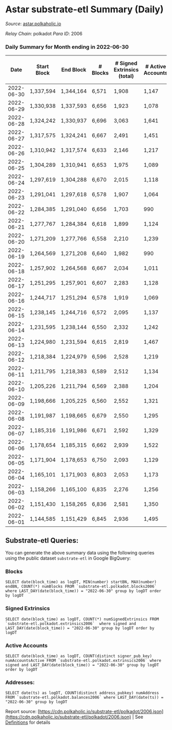 # Astar substrate-etl Summary (Daily)

_Source_: [astar.polkaholic.io](https://astar.polkaholic.io)

*Relay Chain*: polkadot
*Para ID*: 2006



### Daily Summary for Month ending in 2022-06-30


| Date | Start Block | End Block | # Blocks | # Signed Extrinsics (total) | # Active Accounts | # Passive | # New | # Addresses with Balances | # Events | # Transfers | # XCM Transfers In | # XCM Transfers Out |
| ---- | ----------- | --------- | -------- | --------------------------- | ----------------- | --------- | ----- | ------------------------- | -------- | ----------- | ------------------ | ------------------- |
| 2022-06-30 | 1,337,594 | 1,344,164 | 6,571  | 1,908 | 1,147 |  |  | 374,451 | 1,095,646 | 10,025 ($1,835,157.39) | 16 ($17,737.21) | 21 ($244,262.97) |
| 2022-06-29 | 1,330,938 | 1,337,593 | 6,656  | 1,923 | 1,078 |  |  | 374,179 | 1,216,356 | 10,344 ($2,451,599.78) | 16 ($9,864.33) | 24 ($133,366.81) |
| 2022-06-28 | 1,324,242 | 1,330,937 | 6,696  | 3,063 | 1,641 |  |  | 373,647 | 1,497,062 | 23,492 ($17,533,160.92) | 81 ($93,649.37) | 10 ($94.23) |
| 2022-06-27 | 1,317,575 | 1,324,241 | 6,667  | 2,491 | 1,451 |  |  |  | 1,020,770 | 17,068 ($5,347,364.34) | 55 ($610,620.07) |   |
| 2022-06-26 | 1,310,942 | 1,317,574 | 6,633  | 2,146 | 1,217 |  |  |  | 1,179,116 | 11,168 ($2,800,869.92) | 18 ($42,702.93) |   |
| 2022-06-25 | 1,304,289 | 1,310,941 | 6,653  | 1,975 | 1,089 |  |  |  | 839,938 | 10,273 ($848,237.64) | 11 ($10,995.23) |   |
| 2022-06-24 | 1,297,619 | 1,304,288 | 6,670  | 2,015 | 1,118 |  |  |  | 1,281,042 | 10,417 ($1,489,222.59) | 5 ($1,282.64) |   |
| 2022-06-23 | 1,291,041 | 1,297,618 | 6,578  | 1,907 | 1,064 |  |  | 359,794 | 1,357,847 | 9,351 ($532,383.44) | 6 ($2,737.08) |   |
| 2022-06-22 | 1,284,385 | 1,291,040 | 6,656  | 1,703 | 990 |  |  |  | 1,484,726 | 9,292 ($4,278,685.60) | 8 ($14,483.21) |   |
| 2022-06-21 | 1,277,767 | 1,284,384 | 6,618  | 1,899 | 1,124 |  |  |  | 1,513,879 | 9,548 ($1,906,745.01) | 10 ($44,256.39) |   |
| 2022-06-20 | 1,271,209 | 1,277,766 | 6,558  | 2,210 | 1,239 |  |  | 357,473 | 1,570,728 | 10,185 ($1,056,282.20) | 7 ($3,545.15) |   |
| 2022-06-19 | 1,264,569 | 1,271,208 | 6,640  | 1,982 | 990 |  |  |  | 1,378,394 | 9,811 ($963,827.41) | 21 ($17,223.14) |   |
| 2022-06-18 | 1,257,902 | 1,264,568 | 6,667  | 2,034 | 1,011 |  |  | 356,377 | 1,090,958 | 10,134 ($2,276,971.08) | 15 ($5,539.51) |   |
| 2022-06-17 | 1,251,295 | 1,257,901 | 6,607  | 2,283 | 1,128 |  |  |  | 1,338,640 | 11,062 ($3,849,993.82) | 13 ($9,587.01) |   |
| 2022-06-16 | 1,244,717 | 1,251,294 | 6,578  | 1,919 | 1,069 |  |  |  | 1,426,764 | 10,872 ($2,017,380.38) | 13 ($7,822.96) |   |
| 2022-06-15 | 1,238,145 | 1,244,716 | 6,572  | 2,095 | 1,137 |  |  | 354,783 | 1,642,370 | 10,506 ($2,548,331.03) | 21 ($4,237.96) |   |
| 2022-06-14 | 1,231,595 | 1,238,144 | 6,550  | 2,332 | 1,242 |  |  |  | 1,550,248 | 11,081 ($4,009,941.82) | 25 ($25,624.49) |   |
| 2022-06-13 | 1,224,980 | 1,231,594 | 6,615  | 2,819 | 1,467 |  |  | 354,336 | 1,623,675 | 13,223 ($7,576,388.72) | 43 ($118,828.04) |   |
| 2022-06-12 | 1,218,384 | 1,224,979 | 6,596  | 2,528 | 1,219 |  |  | 354,020 | 1,580,875 | 11,369 ($4,659,479.58) | 51 ($443,149.97) |   |
| 2022-06-11 | 1,211,795 | 1,218,383 | 6,589  | 2,512 | 1,134 |  |  | 353,598 | 1,858,773 | 11,054 ($2,041,388.29) | 78 ($618,866.39) |   |
| 2022-06-10 | 1,205,226 | 1,211,794 | 6,569  | 2,388 | 1,204 |  |  |  | 2,578,268 | 12,049 ($4,848,774.31) | 120 ($2,035,147.73) |   |
| 2022-06-09 | 1,198,666 | 1,205,225 | 6,560  | 2,552 | 1,321 |  |  | 352,504 | 2,318,107 | 11,652 ($3,748,861.00) | 122 ($993,748.88) |   |
| 2022-06-08 | 1,191,987 | 1,198,665 | 6,679  | 2,550 | 1,295 |  |  |  | 2,145,230 | 11,705 ($2,872,860.94) | 57 ($105,046.27) |   |
| 2022-06-07 | 1,185,316 | 1,191,986 | 6,671  | 2,592 | 1,329 |  |  |  | 2,072,206 | 11,708 ($2,367,672.64) | 58 ($77,100.17) |   |
| 2022-06-06 | 1,178,654 | 1,185,315 | 6,662  | 2,939 | 1,522 |  |  |  | 2,049,786 | 11,395 ($6,111,902.20) | 63 ($631,495.61) |   |
| 2022-06-05 | 1,171,904 | 1,178,653 | 6,750  | 2,093 | 1,129 |  |  |  | 1,711,502 | 9,716 ($725,684.14) | 34 ($54,222.02) |   |
| 2022-06-04 | 1,165,101 | 1,171,903 | 6,803  | 2,053 | 1,173 |  |  |  | 1,835,251 | 10,288 ($1,104,192.21) | 78 ($303,344.28) |   |
| 2022-06-03 | 1,158,266 | 1,165,100 | 6,835  | 2,276 | 1,256 |  |  |  | 1,574,770 | 9,847 ($1,460,035.07) | 38 ($62,125.07) |   |
| 2022-06-02 | 1,151,430 | 1,158,265 | 6,836  | 2,581 | 1,350 |  |  | 349,440 | 2,010,274 | 12,210 ($2,064,602.77) | 51 ($114,578.54) |   |
| 2022-06-01 | 1,144,585 | 1,151,429 | 6,845  | 2,936 | 1,495 |  |  |  | 2,403,395 | 13,746 ($4,832,333.77) | 130 ($391,334.61) |   |

## Substrate-etl Queries:
You can generate the above summary data using the following queries using the public dataset `substrate-etl` in Google BigQuery:


### Blocks
```
SELECT date(block_time) as logDT, MIN(number) startBN, MAX(number) endBN, COUNT(*) numBlocks FROM `substrate-etl.polkadot.blocks2006`  where LAST_DAY(date(block_time)) = "2022-06-30" group by logDT order by logDT
```


### Signed Extrinsics
```
SELECT date(block_time) as logDT, COUNT(*) numSignedExtrinsics FROM `substrate-etl.polkadot.extrinsics2006`  where signed and LAST_DAY(date(block_time)) = "2022-06-30" group by logDT order by logDT
```


### Active Accounts
```
SELECT date(block_time) as logDT, COUNT(distinct signer_pub_key) numAccountsActive FROM `substrate-etl.polkadot.extrinsics2006` where signed and LAST_DAY(date(block_time)) = "2022-06-30" group by logDT order by logDT
```


### Addresses:
```
SELECT date(ts) as logDT, COUNT(distinct address_pubkey) numAddress FROM `substrate-etl.polkadot.balances2006` where LAST_DAY(date(ts)) = "2022-06-30" group by logDT
```



Report source: [https://cdn.polkaholic.io/substrate-etl/polkadot/2006.json](https://cdn.polkaholic.io/substrate-etl/polkadot/2006.json) | See [Definitions](/DEFINITIONS.md) for details
